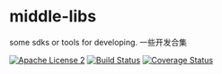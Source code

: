 # middle-libs

some sdks or tools for developing. 一些开发合集

[![Apache License 2](https://img.shields.io/badge/license-ASF2-blue.svg)](https://www.apache.org/licenses/LICENSE-2.0.txt)
[![Build Status](https://travis-ci.com/knightliao/middle-libs.svg?branch=main)](https://travis-ci.com/knightliao/middle-libs) 
[![Coverage Status](https://coveralls.io/repos/github/knightliao/middle-libs/badge.svg?branch=main)](https://coveralls.io/github/knightliao/middle-libs?branch=main)


